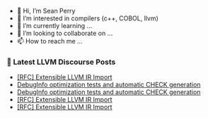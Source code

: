 - 👋 Hi, I’m Sean Perry
- 👀 I’m interested in compilers (c++, COBOL, llvm)
- 🌱 I’m currently learning ...
- 💞️ I’m looking to collaborate on ...
- 📫 How to reach me ...

<!---
s66perry/s66perry is a ✨ special ✨ repository because its `README.md` (this file) appears on your GitHub profile.
You can click the Preview link to take a look at your changes.
--->
### 📕 Latest LLVM Discourse Posts

<!-- DISCOURSE-LLVM:START -->
- [[RFC] Extensible LLVM IR Import](https://discourse.llvm.org/t/rfc-extensible-llvm-ir-import/67256#post_6)
- [DebugInfo optimization tests and automatic CHECK generation](https://discourse.llvm.org/t/debuginfo-optimization-tests-and-automatic-check-generation/67246#post_12)
- [DebugInfo optimization tests and automatic CHECK generation](https://discourse.llvm.org/t/debuginfo-optimization-tests-and-automatic-check-generation/67246#post_11)
- [[RFC] Extensible LLVM IR Import](https://discourse.llvm.org/t/rfc-extensible-llvm-ir-import/67256#post_5)
- [[RFC] Extensible LLVM IR Import](https://discourse.llvm.org/t/rfc-extensible-llvm-ir-import/67256#post_4)
<!-- DISCOURSE-LLVM:END -->
